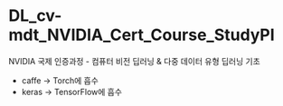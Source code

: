 # DL_cv-mdt_NVIDIA_Cert_Course_StudyPI
NVIDIA 국제 인증과정 - 컴퓨터 비전 딥러닝 &amp; 다중 데이터 유형 딥러닝 기초


* caffe -> Torch에 흡수
* keras -> TensorFlow에 흡수
